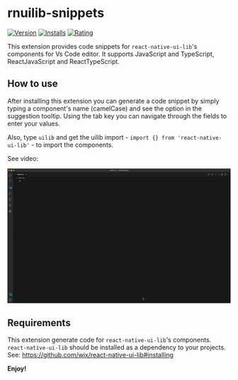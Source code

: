 # rnuilib-snippets

[![Version](https://vsmarketplacebadge.apphb.com/version/rnuilib-snippets.svg)](https://marketplace.visualstudio.com/items?itemName=wix.rnuilib-snippets)
[![Installs](https://vsmarketplacebadge.apphb.com/installs/rnuilib-snippets.svg)](https://marketplace.visualstudio.com/items?itemName=wix.rnuilib-snippets)
[![Rating](https://vsmarketplacebadge.apphb.com/rating-star/rnuilib-snippets.svg)](https://marketplace.visualstudio.com/items?itemName=wix.rnuilib-snippets)


This extension provides code snippets for `react-native-ui-lib`'s components for Vs Code editor.
It supports JavaScript and TypeScript, ReactJavaScript and ReactTypeScript.

## How to use

After installing this extension you can generate a code snippet by simply typing a component's name (camelCase) and see the option in the suggestion tooltip.
Using the tab key you can navigate through the fields to enter your values.

Also, type `uilib` and get the uilib import - `import {} from 'react-native-ui-lib'` - to import the components.

See video:

![Extension usage](assets/usage.gif)

## Requirements

This extension generate code for `react-native-ui-lib`'s components. `react-native-ui-lib` should be installed as a dependency to your projects. See: https://github.com/wix/react-native-ui-lib#installing


**Enjoy!**
